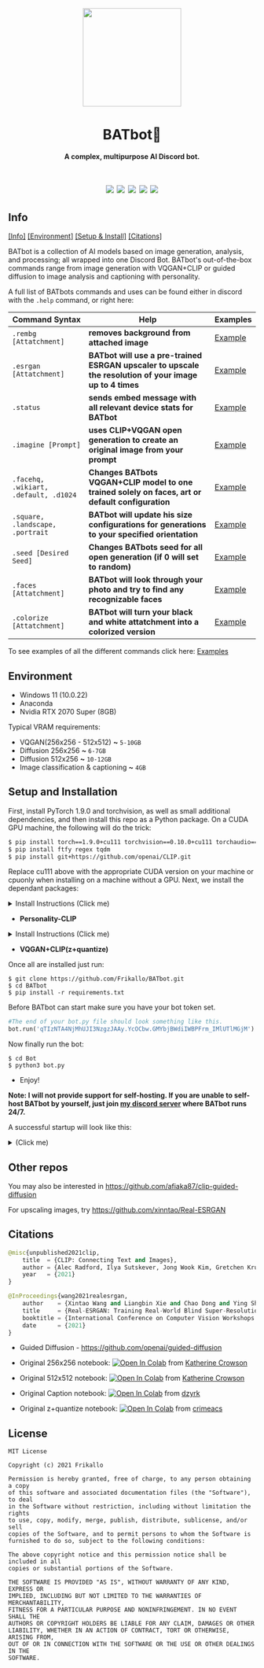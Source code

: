 <h2 align="center">
  <img src="https://cdn.discordapp.com/attachments/882342184924348478/923980750615904296/image-modified.png" height='200px' width='200px'>
</h2>

<h1 align="center">BATbot🦇</h1>
<h4 align="center">A complex, multipurpose AI Discord bot.</h4>

<h1 align="center">
  <img src="https://img.shields.io/badge/stage-development-yellow.svg" />
  <img src="https://img.shields.io/lgtm/alerts/g/Frikallo/BATbot.svg?logo=lgtm&logoWidth=18)">
  <img src="https://img.shields.io/codeclimate/maintainability-percentage/Frikallo/BATbot?logo=codeclimate&color=pine">
  <img src="https://img.shields.io/codeclimate/maintainability/Frikallo/BATbot?label=code%20quality&logo=codeclimate&color=pine">
  <img src="https://github.com/frikallo/batbot/actions/workflows/main.yml/badge.svg">
</h1>

## Info
[[Info]](https://github.com/Frikallo/BATbot#info) [[Environment]](https://github.com/Frikallo/BATbot#environment) [[Setup & Install]](https://github.com/Frikallo/BATbot#setup-and-installation) [[Citations]](https://github.com/Frikallo/BATbot#other-repos)

BATbot is a collection of AI models based on image generation, analysis, and processing; all wrapped into one Discord Bot. BATbot's out-of-the-box commands range from image generation with VQGAN+CLIP or guided diffusion to image analysis and captioning with personality.

A full list of BATbots commands and uses can be found either in discord with the ```.help``` command, or right here:

|Command Syntax|Help|Examples|
|---|---|---
|`.rembg [Attatchment]`|**removes background from attached image**|[Example](https://github.com/Frikallo/BATbot/tree/main/Bot/Examples/.rembg)
|`.esrgan [Attatchment]`|**BATbot will use a pre-trained ESRGAN upscaler to upscale the resolution of your image up to 4 times**|[Example](https://github.com/Frikallo/BATbot/tree/main/Bot/Examples/.esrgan)
|`.status`|**sends embed message with all relevant device stats for BATbot**|[Example](https://github.com/Frikallo/BATbot/tree/main/Bot/Examples/.status)
|`.imagine [Prompt]`|**uses CLIP+VQGAN open generation to create an original image from your prompt**|[Example](https://github.com/Frikallo/BATbot/tree/main/Bot/Examples/.imagine)
|`.facehq, .wikiart, .default, .d1024`|**Changes BATbots VQGAN+CLIP model to one trained solely on faces, art or default configuration**|[Example](https://github.com/Frikallo/BATbot/tree/main/Bot/Examples/.facehq%2C%20.wikiart%2C%20.default%2C%20.d1024)
|`.square, .landscape, .portrait`|**BATbot will update his size configurations for generations to your specified orientation**|[Example](https://github.com/Frikallo/BATbot/tree/main/Bot/Examples/.square%2C%20.landscape%2C%20.portrait)
|`.seed [Desired Seed]`|**Changes BATbots seed for all open generation (if 0 will set to random)**|[Example](https://github.com/Frikallo/BATbot/tree/main/Bot/Examples/.seed)
|`.faces [Attatchment]`|**BATbot will look through your photo and try to find any recognizable faces**|[Example](https://github.com/Frikallo/BATbot/tree/main/Bot/Examples/.faces)
|`.colorize [Attatchment]`|**BATbot will turn your black and white attatchment into a colorized version**|[Example](https://github.com/Frikallo/BATbot/tree/main/Bot/Examples/.colorize)


To see examples of all the different commands click here: [Examples](https://github.com/Frikallo/BATbot/tree/main/Bot/Examples)


## Environment
* Windows 11 (10.0.22)
* Anaconda
* Nvidia RTX 2070 Super (8GB)

Typical VRAM requirements:

* VQGAN(256x256 - 512x512) **~** `5-10GB`
* Diffusion 256x256 **~** `6-7GB`
* Diffusion 512x256 **~** `10-12GB`
* Image classification & captioning **~** `4GB`

## Setup and Installation

First, install PyTorch 1.9.0 and torchvision, as well as small additional dependencies, and then install this repo as a Python package. On a CUDA GPU machine, the following will do the trick:
```bash
$ pip install torch==1.9.0+cu111 torchvision==0.10.0+cu111 torchaudio==0.9.0 -f https://download.pytorch.org/whl/torch_stable.html
$ pip install ftfy regex tqdm
$ pip install git+https://github.com/openai/CLIP.git
```
Replace cu111 above with the appropriate CUDA version on your machine or cpuonly when installing on a machine without a GPU. Next, we install the dependant packages:

<details>
  <summary>Install Instructions (Click me)</summary>
  <!-- have to be followed by an empty line! -->
  
```bash
$ git clone https://github.com/dzryk/cliptalk.git
$ cd cliptalk/
$ git clone https://github.com/dzryk/clip-grams.git
$ git clone https://github.com/openai/CLIP
$ pip install ftfy
$ pip install transformers
$ pip install autofaiss
$ pip install wandb
$ pip install webdataset
$ pip install git+https://github.com/PyTorchLightning/pytorch-lightning
$ curl -OL 'https://drive.google.com/uc?id=1fhWspkaOJ31JS91sJ-85y1P597dIfavJ'
$ curl -OL 'https://drive.google.com/uc?id=1PJcBni9lCRroFqnQBfOJOg9gVC5urq2H'
$ curl -OL 'https://drive.google.com/uc?id=13Xtf7SYplE4n5Q-aGlf954m6dN-qsgjW'
$ curl -OL 'https://drive.google.com/uc?id=1xyjhZMbzyI-qVz-plsxDOXdqWyrKbmyS'
$ curl -OL 'https://drive.google.com/uc?id=1peB-l-CWtwx0NKAIeAcwsnisjocc--66'
$ mkdir checkpoints
$ mkdir unigrams
$ mkdir bigrams
$ mkdir artstyles
$ mkdir emotions
$ unzip ./model.zip -d checkpoints #make sure the unzipped "model" Folder goes in ./BATbot/Bot/checkpoints 
$ unzip ./unigrams.zip -d unigrams #make sure the unzipped "unigrams" Folder goes in ./BATbot/Bot/unigrams 
$ unzip ./bigrams.zip -d bigrams #make sure the unzipped "bigrams" Folder goes in ./BATbot/Bot/bigrams 
$ unzip ./artstyles.zip -d artstyles #make sure the unzipped "artstyles" Folder goes in ./BATbot/Bot/artstyles 
$ unzip ./emotions.zip -d emotions #make sure the unzipped "emotions" Folder goes in ./BATbot/Bot/emotions 
```
</details>

* **Personality-CLIP**
<details>
  <summary>Install Instructions (Click me)</summary>
  <!-- have to be followed by an empty line! -->

```bash
$ git clone https://github.com/openai/CLIP
$ git clone https://github.com/CompVis/taming-transformers.git
$ pip install ftfy regex tqdm omegaconf pytorch-lightning
$ pip install kornia
$ pip install imageio-ffmpeg   
$ pip install einops          
$ mkdir steps
#place all of the following model files in ./BATbot/Bot
$ curl -L -o vqgan_imagenet_f16_1024.yaml -C - 'http://mirror.io.community/blob/vqgan/vqgan_imagenet_f16_1024.yaml' #ImageNet 1024
$ curl -L -o vqgan_imagenet_f16_1024.ckpt -C - 'http://mirror.io.community/blob/vqgan/vqgan_imagenet_f16_1024.ckpt'  #ImageNet 1024
$ curl -L -o vqgan_imagenet_f16_16384.yaml -C - 'https://heibox.uni-heidelberg.de/d/a7530b09fed84f80a887/files/?p=%2Fconfigs%2Fmodel.yaml&dl=1' #ImageNet 16384
$ curl -L -o vqgan_imagenet_f16_16384.ckpt -C - 'https://heibox.uni-heidelberg.de/d/a7530b09fed84f80a887/files/?p=%2Fckpts%2Flast.ckpt&dl=1' #ImageNet 16384
$ curl -L -o faceshq.yaml -C - 'https://drive.google.com/uc?export=download&id=1fHwGx_hnBtC8nsq7hesJvs-Klv-P0gzT' #FacesHQ
$ curl -L -o faceshq.ckpt -C - 'https://app.koofr.net/content/links/a04deec9-0c59-4673-8b37-3d696fe63a5d/files/get/last.ckpt?path=%2F2020-11-13T21-41-45_faceshq_transformer%2Fcheckpoints%2Flast.ckpt' #FacesHQ
$ curl -L -o wikiart_16384.yaml -C - 'http://mirror.io.community/blob/vqgan/wikiart_16384.yaml' #WikiArt 16384
$ curl -L -o wikiart_16384.ckpt -C - 'http://mirror.io.community/blob/vqgan/wikiart_16384.ckpt' #WikiArt 16384
```
</details>

* **VQGAN+CLIP(z+quantize)**

Once all are installed just run:
```
$ git clone https://github.com/Frikallo/BATbot.git
$ cd BATbot 
$ pip install -r requirements.txt
```
Before BATbot can start make sure you have your bot token set.
```python
#The end of your bot.py file should look something like this.
bot.run('qTIzNTA4NjMhUJI3NzgzJAAy.YcOCbw.GMYbjBWdiIWBPFrm_IMlUTlMGjM') #Your Token Here
```
Now finally run the bot:
```
$ cd Bot
$ python3 bot.py
```
* Enjoy!

**Note: I will not provide support for self-hosting. If you are unable to self-host BATbot by yourself, just join [my discord server](https://discord.gg/KyU9tFN7gy) where BATbot runs 24/7.**

A successful startup will look like this:
<details>
  <summary>(Click me)</summary>
  <!-- have to be followed by an empty line! -->

  <h1 align="center">
  <img src="https://cdn.discordapp.com/attachments/924037023315165254/930992116056858704/Screenshot_2022-01-12_170940.png">
  </h1>
</details>


## Other repos

You may also be interested in <https://github.com/afiaka87/clip-guided-diffusion>

For upscaling images, try <https://github.com/xinntao/Real-ESRGAN>

## Citations

```python
@misc{unpublished2021clip,
    title  = {CLIP: Connecting Text and Images},
    author = {Alec Radford, Ilya Sutskever, Jong Wook Kim, Gretchen Krueger, Sandhini Agarwal},
    year   = {2021}
}

@InProceedings{wang2021realesrgan,
    author    = {Xintao Wang and Liangbin Xie and Chao Dong and Ying Shan},
    title     = {Real-ESRGAN: Training Real-World Blind Super-Resolution with Pure Synthetic Data},
    booktitle = {International Conference on Computer Vision Workshops (ICCVW)},
    date      = {2021}
}
```
* Guided Diffusion - <https://github.com/openai/guided-diffusion>


* Original 256x256 notebook: [![Open In Colab][colab-badge]][colab-notebook1] from [Katherine Crowson](https://github.com/crowsonkb)

[colab-notebook1]: <https://colab.research.google.com/drive/12a_Wrfi2_gwwAuN3VvMTwVMz9TfqctNj#scrollTo=X5gODNAMEUCR>
[colab-badge]: <https://colab.research.google.com/assets/colab-badge.svg>
* Original 512x512 notebook: [![Open In Colab][colab-badge]][colab-notebook2] from [Katherine Crowson](https://github.com/crowsonkb)

[colab-notebook2]: <https://colab.research.google.com/drive/1QBsaDAZv8np29FPbvjffbE1eytoJcsgA#scrollTo=VnQjGugaDZPJ>
[colab-badge]: <https://colab.research.google.com/assets/colab-badge.svg>

* Original Caption notebook: [![Open In Colab][colab-badge]][colab-notebook3] from [dzyrk](https://github.com/dzryk)

[colab-notebook3]: <https://colab.research.google.com/drive/171GirNbCVc-ScyBynI3Uy2fgYcmW3BB>
[colab-badge]: <https://colab.research.google.com/assets/colab-badge.svg>

* Original z+quantize notebook: [![Open In Colab][colab-badge]][colab-notebook3] from [crimeacs](https://github.com/crimeacs)

[colab-notebook3]: <https://colab.research.google.com/drive/1ZAus_gn2RhTZWzOWUpPERNC0Q8OhZRTZ>
[colab-badge]: <https://colab.research.google.com/assets/colab-badge.svg>
## License
```
MIT License

Copyright (c) 2021 Frikallo

Permission is hereby granted, free of charge, to any person obtaining a copy
of this software and associated documentation files (the "Software"), to deal
in the Software without restriction, including without limitation the rights
to use, copy, modify, merge, publish, distribute, sublicense, and/or sell
copies of the Software, and to permit persons to whom the Software is
furnished to do so, subject to the following conditions:

The above copyright notice and this permission notice shall be included in all
copies or substantial portions of the Software.

THE SOFTWARE IS PROVIDED "AS IS", WITHOUT WARRANTY OF ANY KIND, EXPRESS OR
IMPLIED, INCLUDING BUT NOT LIMITED TO THE WARRANTIES OF MERCHANTABILITY,
FITNESS FOR A PARTICULAR PURPOSE AND NONINFRINGEMENT. IN NO EVENT SHALL THE
AUTHORS OR COPYRIGHT HOLDERS BE LIABLE FOR ANY CLAIM, DAMAGES OR OTHER
LIABILITY, WHETHER IN AN ACTION OF CONTRACT, TORT OR OTHERWISE, ARISING FROM,
OUT OF OR IN CONNECTION WITH THE SOFTWARE OR THE USE OR OTHER DEALINGS IN THE
SOFTWARE.
```
